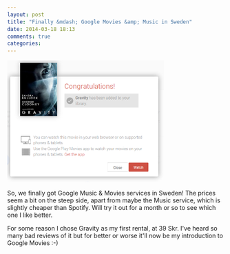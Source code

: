 ```yaml
---
layout: post
title: "Finally &mdash; Google Movies &amp; Music in Sweden"
date: 2014-03-18 18:13
comments: true
categories: 
---
```


<img class="right" src="/images/play-movies.png" style="width: 364px;">

So, we finally got Google Music & Movies services in Sweden!  The
prices seem a bit on the steep side, apart from maybe the Music
service, which is slightly cheaper than Spotify.  Will try it out for
a month or so to see which one I like better.

For some reason I chose Gravity as my first rental, at 39 Skr.  I've
heard so many bad reviews of it but for better or worse it'll now be
my introduction to Google Movies :-)

